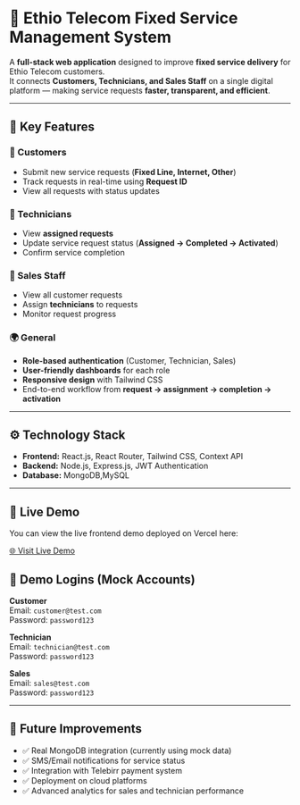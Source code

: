 # 📡 Ethio Telecom Fixed Service Management System

A **full-stack web application** designed to improve **fixed service delivery** for Ethio Telecom customers.  
It connects **Customers, Technicians, and Sales Staff** on a single digital platform — making service requests **faster, transparent, and efficient**.  

---

## 🚀 Key Features

### 👤 Customers
- Submit new service requests (**Fixed Line, Internet, Other**)
- Track requests in real-time using **Request ID**
- View all requests with status updates

### 🔧 Technicians
- View **assigned requests**
- Update service request status (**Assigned → Completed → Activated**)
- Confirm service completion

### 🛒 Sales Staff
- View all customer requests
- Assign **technicians** to requests
- Monitor request progress

### 🌍 General
- **Role-based authentication** (Customer, Technician, Sales)
- **User-friendly dashboards** for each role
- **Responsive design** with Tailwind CSS
- End-to-end workflow from **request → assignment → completion → activation**

---

## ⚙️ Technology Stack

- **Frontend:** React.js, React Router, Tailwind CSS, Context API  
- **Backend:** Node.js, Express.js, JWT Authentication  
- **Database:** MongoDB,MySQL

---

## 🔗 Live Demo

You can view the live frontend demo deployed on Vercel here:  

[🌐 Visit Live Demo](https://fixed-service-app-frontend.vercel.app)



## 🔐 Demo Logins (Mock Accounts)

**Customer**  
Email: `customer@test.com`  
Password: `password123`

**Technician**  
Email: `technician@test.com`  
Password: `password123`

**Sales**  
Email: `sales@test.com`  
Password: `password123`

---

## 📌 Future Improvements

- ✅ Real MongoDB integration (currently using mock data)
- ✅ SMS/Email notifications for service status
- ✅ Integration with Telebirr payment system
- ✅ Deployment on cloud platforms 
- ✅ Advanced analytics for sales and technician performance





